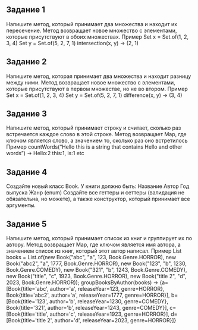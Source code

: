 ## Задание 1
Напишите метод, который принимает два множества и находит их пересечение. Метод возвращает новое множество с  элементами, которые присутствуют в обоих множествах.
Пример
Set<Integer> x = Set.of(1, 2, 3, 4)
Set<Integer> y = Set.of(5, 2, 7, 1)
intersection(x, y) -> (2, 1)
## Задание 2
Напишите метод, которая принимает два множества и находит разницу между ними. Метод возвращает новое множество с элементами, которые присутствуют в первом множестве, но не во втором.
Пример
Set<Integer> x = Set.of(1, 2, 3, 4)
Set<Integer> y = Set.of(5, 2, 7, 1)
difference(x, y) -> (3, 4)
## Задание 3
Напишите метод, который принимает строку и считает, сколько раз встречается каждое слово в этой строке. Метод возвращает Map, где ключом является слово, а значением то, сколько раз оно встретилось
Пример
countWords(“Hello this is a string that contains Hello and other words”) -> Hello:2 this:1, is:1 etc
## Задание 4
Создайте новый класс Book.
У книги должно быть:
Название
Автор
Год выпуска
Жанр (enum)
Создайте все геттеры и сеттеры (валидация не обязательна, но можете), а также конструктор, который принимает все аргументы.
## Задание 5
Напишите метод, который принимает список из книг и группирует их по автору. Метод возвращает Map, где ключом является имя автора, а значением список из книг, который этот автор написал.
Пример
List<Book> books = List.of(new Book("abc", "a", 123, Book.Genre.HORROR),
new Book("abc2", "a", 1777, Book.Genre.HORROR),
new Book("123", "b", 1230, Book.Genre.COMEDY),
new Book("321", "b", 1243, Book.Genre.COMEDY),
new Book("title", "c", 1923, Book.Genre.HORROR),
new Book("title 2", "d", 2023, Book.Genre.HORROR));
groupBooksByAuthor(books) -> {a=[Book{title='abc', author='a', releaseYear=123, genre=HORROR}, Book{title='abc2', author='a', releaseYear=1777, genre=HORROR}], b=[Book{title='123', author='b', releaseYear=1230, genre=COMEDY}, Book{title='321', author='b', releaseYear=1243, genre=COMEDY}], c=[Book{title='title', author='c', releaseYear=1923, genre=HORROR}], d=[Book{title='title 2', author='d', releaseYear=2023, genre=HORROR}]}


